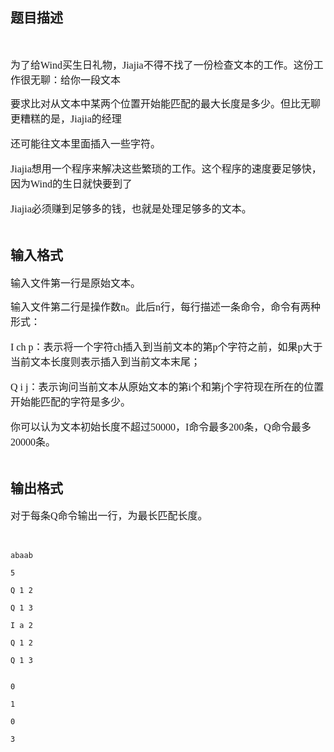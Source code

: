 ## 题目描述

<p align="center"><b> </b></p>
<p><font face="Times New Roman" size="3">为了给Wind买生日礼物，Jiajia不得不找了一份检查文本的工作。这份工作很无聊：给你一段文本 <br>
   要求比对从文本中某两个位置开始能匹配的最大长度是多少。但比无聊更糟糕的是，Jiajia的经理 <br>
   还可能往文本里面插入一些字符。 <br>
   Jiajia想用一个程序来解决这些繁琐的工作。这个程序的速度要足够快，因为Wind的生日就快要到了 <br>
   Jiajia必须赚到足够多的钱，也就是处理足够多的文本。 <br><br></font></p>

## 输入格式

<p><font face="Times New Roman" size="3">输入文件第一行是原始文本。 <br>
   输入文件第二行是操作数n。此后n行，每行描述一条命令，命令有两种形式： <br>
   I ch p：表示将一个字符ch插入到当前文本的第p个字符之前，如果p大于当前文本长度则表示插入到当前文本末尾； <br>
   Q i j：表示询问当前文本从原始文本的第i个和第j个字符现在所在的位置开始能匹配的字符是多少。 <br>
   你可以认为文本初始长度不超过50000，I命令最多200条，Q命令最多20000条。 <br><br></font></p>

## 输出格式

<p><font face="Times New Roman" size="3">对于每条Q命令输出一行，为最长匹配长度。 <br><br></font></p>

```input1
abaab
5
Q 1 2
Q 1 3
I a 2
Q 1 2
Q 1 3
```
```output1
0
1
0
3
```
